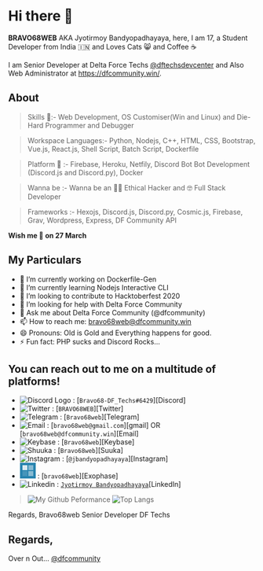 # Hi there 👋

 **BRAVO68WEB** AKA Jyotirmoy Bandyopadhayaya, here, I am 17, a Student Developer from India 🇮🇳 and Loves Cats 😸 and Coffee ☕

I am Senior Developer at Delta Force Techs [@dftechsdevcenter](https://GitHub.com/dftechsdevcenter) and Also Web Administrator at https://dfcommunity.win/.

## About

>Skills 💪:-
Web Development, OS Customiser(Win and Linux) and Die-Hard Programmer and Debugger

>Workspace Languages:-
Python, Nodejs, C++, HTML, CSS, Bootstrap, Vue.js, React.js, Shell Script, Batch Script, Dockerfile

>Platform 🤠 :-
Firebase, Heroku, Netfily, Discord Bot Bot Development (Discord.js and Discord.py), Docker

>Wanna be :-
Wanna be an 🕵️‍♂️ Ethical Hacker and 🤓 Full Stack Developer

>Frameworks :-
Hexojs, Discord.js, Discord.py, Cosmic.js, Firebase, Grav, Wordpress, Express, DF Community API

**Wish me 🎂 on 27 March**

## My Particulars

- 🔭 I’m currently working on Dockerfile-Gen
- 🌱 I’m currently learning Nodejs Interactive CLI
- 👯 I’m looking to contribute to Hacktoberfest 2020
- 🤔 I’m looking for help with Delta Force Community
- 💬 Ask me about Delta Force Community (@dfcommunity)
- 📫 How to reach me: [bravo68web@dfcommunity.win](bravo68web@dfcommunity.win)
- 😄 Pronouns: Old is Gold and Everything happens for good.
- ⚡ Fun fact: PHP sucks and Discord Rocks...

## You can reach out to me on a multitude of platforms!

- ![Discord Logo](https://dftechs.dfcommunity.win/user/pages/03.Members/bravo68web/discord.jpg) : [`Bravo68-DF_Techs#6429`][Discord]
- ![Twitter](https://abs.twimg.com/favicons/twitter.ico) : [`BRAVO68WEB`][Twitter]
- ![Telegram](https://telegram.org/favicon.ico) : [`Bravo68web`][Telegram]
- ![Email](https://ssl.gstatic.com/ui/v1/icons/mail/images/favicon5.ico) : [`bravo68web@gmail.com`][gmail] OR [`bravo68web@dfcommunity.win`][Email]
- ![Keybase](https://keybase.io/favicon.ico) : [`Bravo68web`][Keybase]
- ![Shuuka](https://www.shuuka.com/images/favicon/favicon-32x32.png) : [`Bravo68web`][Suuka]
- ![Instagram](https://www.instagram.com/favicon.ico) : [`@jbandyopadhayaya`][Instagram]
- ![exophase](https://raw.githubusercontent.com/DFCommunity/img-stack/master/exophase.png) : [`bravo68web`][Exophase]
- ![Linkedin](https://static-exp1.licdn.com/sc/h/2if24wp7oqlodqdlgei1n1520) : [`Jyotirmoy Bandyopadhayaya`](https://www.linkedin.com/in/bravo68web)[LinkedIn]

>![My Github Peformance](https://github-readme-stats.vercel.app/api?username=Bravo68web&show_icons=true&theme=dracula&count_private=true)
>![Top Langs](https://github-readme-stats.vercel.app/api/top-langs/?username=bravo68web&layout=compact)

Regards,
Bravo68web
Senior Developer
DF Techs

## Regards, 
Over n Out... 
[@dfcommunity](https://GitHub.com/Dfcommunity)
